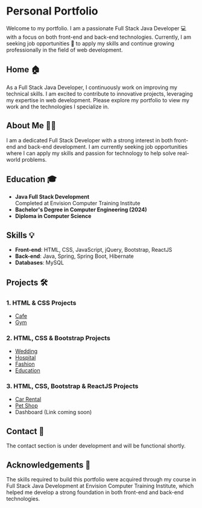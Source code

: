 # Personal Portfolio

Welcome to my portfolio. I am a passionate Full Stack Java Developer 💻 with a focus on both front-end and back-end technologies. Currently, I am seeking job opportunities 💼 to apply my skills and continue growing professionally in the field of web development.

## Home 🏠

As a Full Stack Java Developer, I continuously work on improving my technical skills. I am excited to contribute to innovative projects, leveraging my expertise in web development. Please explore my portfolio to view my work and the technologies I specialize in.

## About Me 👨‍💻

I am a dedicated Full Stack Developer with a strong interest in both front-end and back-end development. I am currently seeking job opportunities where I can apply my skills and passion for technology to help solve real-world problems.

## Education 🎓

- **Java Full Stack Development**  
  Completed at Envision Computer Training Institute
- **Bachelor's Degree in Computer Engineering (2024)**
- **Diploma in Computer Science**

## Skills 💡

- **Front-end**: HTML, CSS, JavaScript, jQuery, Bootstrap, ReactJS
- **Back-end**: Java, Spring, Spring Boot, Hibernate
- **Databases**: MySQL

## Projects 🛠️

### 1. HTML & CSS Projects  
- [Cafe](https://prathameshadinawar.netlify.app/css%20projects/cafe/)
- [Gym](https://prathameshadinawar.netlify.app/css%20projects/formie-fitness-gym/)

### 2. HTML, CSS & Bootstrap Projects  
- [Wedding](https://prathameshadinawar.netlify.app/bootstrap%20projects/wedding/)
- [Hospital](https://prathameshadinawar.netlify.app/bootstrap%20projects/hospital/)
- [Fashion](https://prathameshadinawar.netlify.app/bootstrap%20projects/fashion/)
- [Education](https://prathameshadinawar.netlify.app/bootstrap%20projects/education/)

### 3. HTML, CSS, Bootstrap & ReactJS Projects  
- [Car Rental](https://renity.netlify.app/)
- [Pet Shop](https://pettyshopy.netlify.app/)
- Dashboard (Link coming soon)

## Contact 📧

The contact section is under development and will be functional shortly.

## Acknowledgements 🙏

The skills required to build this portfolio were acquired through my course in Full Stack Java Development at Envision Computer Training Institute, which helped me develop a strong foundation in both front-end and back-end technologies.
